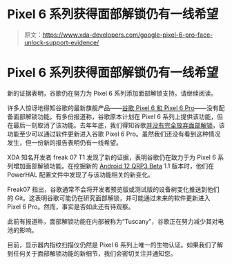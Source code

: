 # Pixel 6 系列获得面部解锁仍有一线希望

> 原文：<https://www.xda-developers.com/google-pixel-6-pro-face-unlock-support-evidence/>

# Pixel 6 系列获得面部解锁仍有一线希望

新的证据表明，谷歌仍在努力为 Pixel 6 系列添加面部解锁支持。请继续阅读。

许多人惊讶地得知谷歌的最新旗舰产品——[谷歌 Pixel 6 和 Pixel 6 Pro](https://www.xda-developers.com/google-pixel-6/)——没有配备面部解锁功能。有多份报道称，谷歌原本计划在 Pixel 6 系列上提供该功能，但在最后一刻取消了该功能。去年年底，我们得知谷歌[并没有完全放弃面部解锁](https://www.xda-developers.com/pixel-6-pro-face-unlock-support-evidence/)，该功能至少可以通过软件更新进入谷歌 Pixel 6 Pro。虽然我们还没有看到这种情况发生，但一份新的报告表明仍有一线希望。

XDA 知名开发者 freak 07 T1 发现了新的证据，表明谷歌仍在致力于为 Pixel 6 系列增加面部解锁功能。在挖掘新的 [Android 12 QRP3 Beta](https://www.xda-developers.com/android-12-qpr3-beta-1/) 1.1 版本时，他们在 PowerHAL 配置文件中发现了与该功能相关的新变化。

Freak07 指出，谷歌通常不会将开发者预览版或测试版的设备树变化推送到他们的 Git。这表明谷歌可能仍在研究面部解锁，并可能通过未来的软件更新进入 Pixel 6 Pro。然而，事实是否如此还有待观察。

此前有报道称，面部解锁功能在内部被称为“Tuscany”，谷歌正在努力减少其对电池的影响。

目前，显示器内指纹扫描仪仍然是 Pixel 6 系列上唯一的生物认证。如果我们了解到任何关于面部解锁功能的新细节，我们会密切关注并通知您。